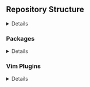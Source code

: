 ## Repository Structure
<details>

```
├── kitty
│   └── ~/.config
│          └── kitty
│              └── kitty.conf
├── vim
│   └── ~/.vim
│          └── autoload
│              └── plug.vim
│   └── ~/.vimrc
├── xorg
│   └── /etc
│       └── X11
│           └── xorg.conf.d
│               ├── 10-monitor.conf
│               ├── 20-nvidia.conf
│               └── 50-mouse-acceleration.conf
└── README.md
```

</details>

### Packages
<details>

- Kitty
- Vim
</details>

### Vim Plugins

<details>

- Gruvbox
- Lightline
- Fugitive
- Rainbow
- Floaterm
- Cursorword
- UndoTree
- Signature
- VimTeX
- Kitty
- Goyo
</details>
